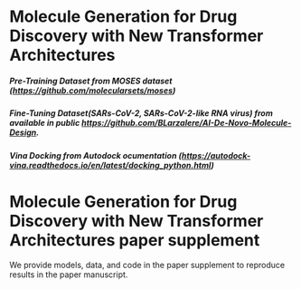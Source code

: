 # Molecule Generation for Drug Discovery with New Transformer Architectures




##### Pre-Training Dataset from MOSES dataset (https://github.com/molecularsets/moses)

##### Fine-Tuning Dataset(SARs-CoV-2, SARs-CoV-2-like RNA virus) from available in public https://github.com/BLarzalere/AI-De-Novo-Molecule-Design.

##### Vina Docking from Autodock ocumentation (https://autodock-vina.readthedocs.io/en/latest/docking_python.html)


# Molecule Generation for Drug Discovery with New Transformer Architectures paper supplement
We provide models, data, and code in the paper supplement to reproduce results in the paper manuscript.
